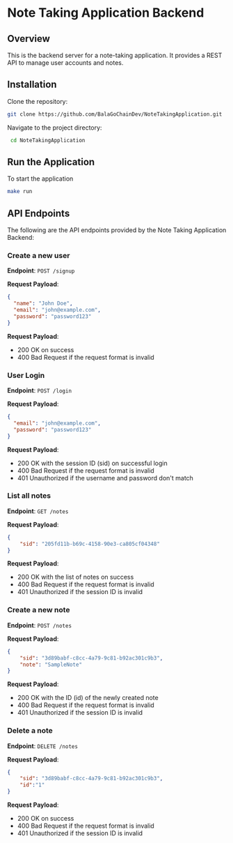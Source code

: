# Note Taking Application Backend

## Overview
This is the backend server for a note-taking application. It provides a REST API to manage user accounts and notes.

## Installation

Clone the repository:

   ```bash
   git clone https://github.com/BalaGoChainDev/NoteTakingApplication.git
   ```

Navigate to the project directory:
  ```bash
   cd NoteTakingApplication
   ```

## Run the Application

To start the application
   ```bash
   make run
   ```

## API Endpoints

The following are the API endpoints provided by the Note Taking Application Backend:

### Create a new user

**Endpoint**: `POST /signup`

**Request Payload**:
```json
{
  "name": "John Doe",
  "email": "john@example.com",
  "password": "password123"
}
```

**Request Payload**:
- 200 OK on success
- 400 Bad Request if the request format is invalid

### User Login

**Endpoint**: `POST /login`

**Request Payload**:
```json
{
  "email": "john@example.com",
  "password": "password123"
}
```

**Request Payload**:
- 200 OK with the session ID (sid) on successful login
- 400 Bad Request if the request format is invalid
- 401 Unauthorized if the username and password don't match

### List all notes

**Endpoint**: `GET /notes`

**Request Payload**:
```json
{
    "sid": "205fd11b-b69c-4158-90e3-ca805cf04348"
}
```

**Request Payload**:
- 200 OK with the list of notes on success
- 400 Bad Request if the request format is invalid
- 401 Unauthorized if the session ID is invalid

### Create a new note

**Endpoint**: `POST /notes`

**Request Payload**:
```json
{
    "sid": "3d89babf-c8cc-4a79-9c81-b92ac301c9b3",
    "note": "SampleNote"
}
```

**Request Payload**:
- 200 OK with the ID (id) of the newly created note
- 400 Bad Request if the request format is invalid
- 401 Unauthorized if the session ID is invalid

### Delete a note

**Endpoint**: `DELETE /notes`

**Request Payload**:
```json
{
    "sid": "3d89babf-c8cc-4a79-9c81-b92ac301c9b3",
    "id":"1"
}
```

**Request Payload**:
- 200 OK on success
- 400 Bad Request if the request format is invalid
- 401 Unauthorized if the session ID is invalid
